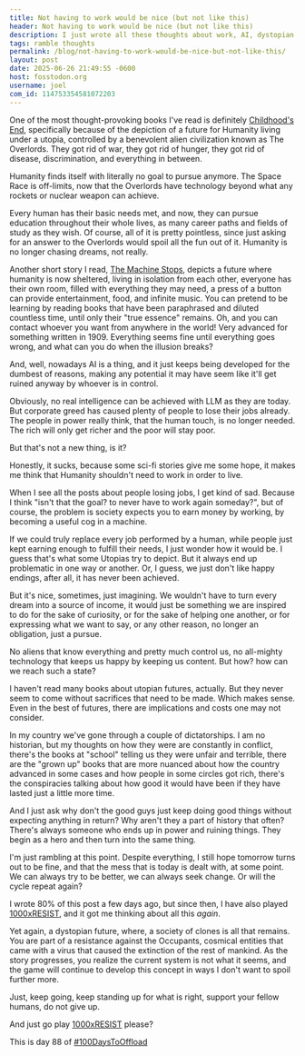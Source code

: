 ```yaml
---
title: Not having to work would be nice (but not like this)
header: Not having to work would be nice (but not like this)
description: I just wrote all these thoughts about work, AI, dystopian and utopian ideals from science fiction in books and videogames, a bit of a messy ramble this time
tags: ramble thoughts
permalink: /blog/not-having-to-work-would-be-nice-but-not-like-this/
layout: post
date: 2025-06-26 21:49:55 -0600
host: fosstodon.org
username: joel
com_id: 114753354581072203
---
```



One of the most thought-provoking books I've read is definitely [Childhood's End](/blog/childhoods-end), specifically because of the depiction of a future for Humanity living under a utopia, controlled by a benevolent alien civilization known as The Overlords. They got rid of war, they got rid of hunger, they got rid of disease, discrimination, and everything in between.

Humanity finds itself with literally no goal to pursue anymore. The Space Race is off-limits, now that the Overlords have technology beyond what any rockets or nuclear weapon can achieve.

Every human has their basic needs met, and now, they can pursue education throughout their whole lives, as many career paths and fields of study as they wish. Of course, all of it is pretty pointless, since just asking for an answer to the Overlords would spoil all the fun out of it. Humanity is no longer chasing dreams, not really.

Another short story I read, [The Machine Stops](/the-machine-stops), depicts a future where humanity is now sheltered, living in isolation from each other, everyone has their own room, filled with everything they may need, a press of a button can provide entertainment, food, and infinite music. You can pretend to be learning by reading books that have been paraphrased and diluted countless time, until only their "true essence" remains. Oh, and you can contact whoever you want from anywhere in the world! Very advanced for something written in 1909. Everything seems fine until everything goes wrong, and what can you do when the illusion breaks?

And, well, nowadays AI is a thing, and it just keeps being developed for the dumbest of reasons, making any potential it may have seem like it'll get ruined anyway by whoever is in control.

Obviously, no real intelligence can be achieved with LLM as they are today. But corporate greed has caused plenty of people to lose their jobs already. The people in power really think, that the human touch, is no longer needed. The rich will only get richer and the poor will stay poor.

But that's not a new thing, is it?

Honestly, it sucks, because some sci-fi stories give me some hope, it makes me think that Humanity shouldn't need to work in order to live.

When I see all the posts about people losing jobs, I get kind of sad. Because I think "isn't that the goal? to never have to work again someday?", but of course, the problem is society expects you to earn money by working, by becoming a useful cog in a machine.

If we could truly replace every job performed by a human, while people just kept earning enough to fulfill their needs, I just wonder how it would be. I guess that's what some Utopias try to depict. But it always end up problematic in one way or another. Or, I guess, we just don't like happy endings, after all, it has never been achieved.

But it's nice, sometimes, just imagining. We wouldn't have to turn every dream into a source of income, it would just be something we are inspired to do for the sake of curiosity, or for the sake of helping one another, or for expressing what we want to say, or any other reason, no longer an obligation, just a pursue.

No aliens that know everything and pretty much control us, no all-mighty technology that keeps us happy by keeping us content. But how? how can we reach such a state?

I haven't read many books about utopian futures, actually. But they never seem to come without sacrifices that need to be made. Which makes sense. Even in the best of futures, there are implications and costs one may not consider.

In my country we've gone through a couple of dictatorships. I am no historian, but my thoughts on how they were are constantly in conflict, there's the books at "school" telling us they were unfair and terrible, there are the "grown up" books that are more nuanced about how the country advanced in some cases and how people in some circles got rich, there's the conspiracies talking about how good it would have been if they have lasted just a little more time.

And I just ask why don't the good guys just keep doing good things without expecting anything in return? Why aren't they a part of history that often? There's always someone who ends up in power and ruining things. They begin as a hero and then turn into the same thing.

I'm just rambling at this point. Despite everything, I still hope tomorrow turns out to be fine, and that the mess that is today is dealt with, at some point. We can always try to be better, we can always seek change. Or will the cycle repeat again?

I wrote 80% of this post a few days ago, but since then, I have also played [1000xRESIST](/blog/1000xresist), and it got me thinking about all this *again*. 

Yet again, a dystopian future, where, a society of clones is all that remains. You are part of a resistance against the Occupants, cosmical entities that came with a virus that caused the extinction of the rest of mankind. As the story progresses, you realize the current system is not what it seems, and the game will continue to develop this concept in ways I don't want to spoil further more.

Just, keep going, keep standing up for what is right, support your fellow humans, do not give up.

And just go play [1000xRESIST](/blog/1000xresist) please?

This is day 88 of [#100DaysToOffload](https://100daystooffload.com)
